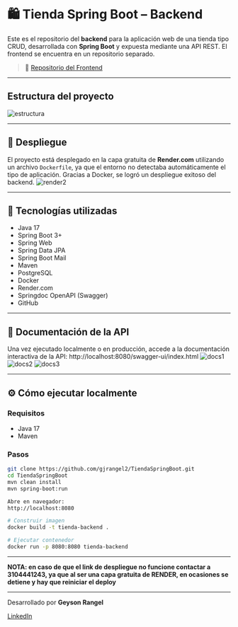 # 🛍️ Tienda Spring Boot – Backend

Este es el repositorio del **backend** para la aplicación web de una tienda tipo CRUD, desarrollada con **Spring Boot** y expuesta mediante una API REST. El frontend se encuentra en un repositorio separado.

> 🔗 [Repositorio del Frontend](https://github.com/gjrangel2/TiendaSpringBootFrontend)
---
## Estructura del proyecto
![estructura](https://github.com/user-attachments/assets/65045c83-b872-4c8e-9987-ac5d8ca4a0ae)

---
## 🚀 Despliegue

El proyecto está desplegado en la capa gratuita de **Render.com** utilizando un archivo `Dockerfile`, ya que el entorno no detectaba automáticamente el tipo de aplicación. Gracias a Docker, se logró un despliegue exitoso del backend.
![render2](https://github.com/user-attachments/assets/4920fe06-7c1a-44a7-8092-3c47413bd6a3)

---

## 🔧 Tecnologías utilizadas

- Java 17
- Spring Boot 3+
- Spring Web
- Spring Data JPA
- Spring Boot Mail
- Maven
- PostgreSQL
- Docker
- Render.com
- Springdoc OpenAPI (Swagger)
- GitHub
---

## 📄 Documentación de la API

Una vez ejecutado localmente o en producción, accede a la documentación interactiva de la API:
http://localhost:8080/swagger-ui/index.html
![docs1](https://github.com/user-attachments/assets/dd7e3719-2e2c-45af-a564-ed289b9f4004)
![docs2](https://github.com/user-attachments/assets/f7922658-8936-47a3-a459-682664009c5e)
![docs3](https://github.com/user-attachments/assets/9ae5b7ed-9dcc-4974-9ec8-b7af69087657)


---

## ⚙️ Cómo ejecutar localmente

### Requisitos

- Java 17
- Maven

### Pasos

```bash
git clone https://github.com/gjrangel2/TiendaSpringBoot.git
cd TiendaSpringBoot
mvn clean install
mvn spring-boot:run

Abre en navegador:
http://localhost:8080

# Construir imagen
docker build -t tienda-backend .

# Ejecutar contenedor
docker run -p 8080:8080 tienda-backend
```


----------------------------------------------------------------------------------------------

**NOTA: en caso de que el link de despliegue no funcione contactar a 3104441243, ya que al ser una capa gratuita de RENDER, en ocasiones se detiene y hay que reiniciar el deploy**


----------------------------------------------------------------------------------------------
Desarrollado por **Geyson Rangel**

[LinkedIn](https://www.linkedin.com/in/geyson-jair-rangel-ortega-79a022233/) 
